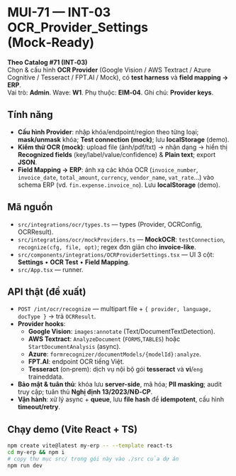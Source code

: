 
# MUI-71 — INT-03 OCR_Provider_Settings (Mock‑Ready)

**Theo Catalog #71 (INT‑03)**  
Chọn & cấu hình **OCR Provider** (Google Vision / AWS Textract / Azure Cognitive / Tesseract / FPT.AI / Mock), có **test harness** và **field mapping → ERP**.  
Vai trò: **Admin**. Wave: **W1**. Phụ thuộc: **EIM‑04**. Ghi chú: **Provider keys**.

## Tính năng
- **Cấu hình Provider**: nhập khóa/endpoint/region theo từng loại; **mask/unmask** khóa; **Test connection (mock)**; lưu **localStorage** (demo).  
- **Kiểm thử OCR (mock)**: upload file (ảnh/pdf/txt) → nhận dạng → hiển thị **Recognized fields** (key/label/value/confidence) & **Plain text**; export **JSON**.  
- **Field Mapping → ERP**: ánh xạ các khóa OCR (`invoice_number`, `invoice_date`, `total_amount`, `currency`, `vendor_name`, `vat_rate`...) vào schema ERP (vd. `fin.expense.invoice_no`). Lưu **localStorage** (demo).

## Mã nguồn
- `src/integrations/ocr/types.ts` — types (Provider, OCRConfig, OCRResult).  
- `src/integrations/ocr/mockProviders.ts` — **MockOCR**: `testConnection`, `recognize(cfg, file, opt)`; regex đơn giản cho **invoice-like**.  
- `src/components/integrations/OCRProviderSettings.tsx` — UI 3 cột: **Settings** • **OCR Test** • **Field Mapping**.  
- `src/App.tsx` — runner.

## API thật (đề xuất)
- `POST /int/ocr/recognize` — multipart file + `{ provider, language, docType }` → trả `OCRResult`.  
- **Provider hooks**:
  - **Google Vision**: `images:annotate` (Text/DocumentTextDetection).  
  - **AWS Textract**: `AnalyzeDocument` (`FORMS`,`TABLES`) hoặc `StartDocumentAnalysis` (async).  
  - **Azure**: `formrecognizer/documentModels/{modelId}:analyze`.  
  - **FPT.AI**: endpoint OCR tiếng Việt.  
  - **Tesseract** (on‑prem): dịch vụ nội bộ gói **tesseract** và **vi**/`eng` traineddata.
- **Bảo mật & tuân thủ**: khóa lưu **server-side**, mã hóa; **PII masking**; audit truy cập; tuân thủ **Nghị định 13/2023/NĐ‑CP**.  
- **Vận hành**: xử lý async + **queue**, lưu **file hash** để **idempotent**, cấu hình **timeout/retry**.

## Chạy demo (Vite React + TS)
```bash
npm create vite@latest my-erp -- --template react-ts
cd my-erp && npm i
# copy thư mục src/ trong gói này vào ./src của dự án
npm run dev
```
